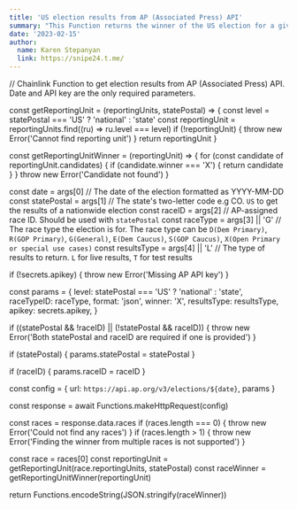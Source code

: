 ```yaml
---
title: 'US election results from AP (Associated Press) API'
summary: "This Function returns the winner of the US election for a given date. It uses the AP (Associated Press) API to get the results. The date is the only required parameter. API key is the only required secret."
date: '2023-02-15'
author:
  name: Karen Stepanyan
  link: https://snipe24.t.me/
---
```

// Chainlink Function to get election results from AP (Associated Press) API. Date and API key are the only required parameters.

const getReportingUnit = (reportingUnits, statePostal) => {
  const level = statePostal === 'US' ? 'national' : 'state'
  const reportingUnit = reportingUnits.find((ru) => ru.level === level)
  if (!reportingUnit) {
    throw new Error('Cannot find reporting unit')
  }
  return reportingUnit
}

const getReportingUnitWinner = (reportingUnit) => {
  for (const candidate of reportingUnit.candidates) {
    if (candidate.winner === 'X') {
      return candidate
    }
  }
  throw new Error('Candidate not found')
}


const date = args[0] // The date of the election formatted as YYYY-MM-DD
const statePostal = args[1] // The state's two-letter code e.g CO. `US` to get the results of a nationwide election
const raceID = args[2] // AP-assigned race ID. Should be used with `statePostal`
const raceType = args[3] || 'G' // The race type the election is for. The race type can be `D(Dem Primary)`, `R(GOP Primary)`, `G(General)`, `E(Dem Caucus)`, `S(GOP Caucus)`, `X(Open Primary or special use cases)`
const resultsType = args[4] || 'L' // The type of results to return. `L` for live results, `T` for test results

if (!secrets.apikey) {
  throw new Error('Missing AP API key')
}

const params = {
  level: statePostal === 'US' ? 'national' : 'state',
  raceTypeID: raceType,
  format: 'json',
  winner: 'X',
  resultsType: resultsType,
  apikey: secrets.apikey,
}

if ((statePostal && !raceID) || (!statePostal && raceID)) {
  throw new Error('Both statePostal and raceID are required if one is provided')
}

if (statePostal) {
  params.statePostal = statePostal
}

if (raceID) {
  params.raceID = raceID
}

const config = {
  url: `https://api.ap.org/v3/elections/${date}`,
  params
}

const response = await Functions.makeHttpRequest(config)

const races = response.data.races
if (races.length === 0) {
  throw new Error('Could not find any races')
}
if (races.length > 1) {
  throw new Error('Finding the winner from multiple races is not supported')
}

const race = races[0]
const reportingUnit = getReportingUnit(race.reportingUnits, statePostal)
const raceWinner = getReportingUnitWinner(reportingUnit)


return Functions.encodeString(JSON.stringify(raceWinner))

